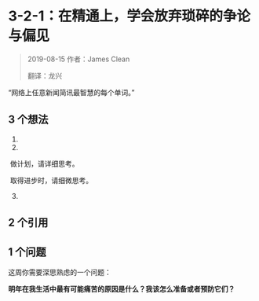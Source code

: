 # 3-2-1：在精通上，学会放弃琐碎的争论与偏见

> 2019-08-15 作者：James Clean
>
> 翻译：龙兴

“网络上任意新闻简讯最智慧的每个单词。”

## 3 个想法

1. 



2. 

​    做计划，请详细思考。

​    取得进步时，请细微思考。

3. 

## 2 个引用



## 1 个问题

这周你需要深思熟虑的一个问题：

**明年在我生活中最有可能痛苦的原因是什么？我该怎么准备或者预防它们？**

